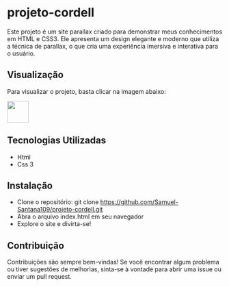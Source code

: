 # projeto-cordell
<p> Este projeto é um site parallax criado para demonstrar meus conhecimentos em HTML e CSS3. Ele apresenta um design elegante e moderno que utiliza a técnica de parallax, o que cria uma experiência imersiva e interativa para o usuário.</p>

## Visualização
<p>Para visualizar o projeto, basta clicar na imagem abaixo: </p>
 <a href="https://samuel-santana109.github.io/projeto-cordell/" target="_blank"><img src="https://www.shutterstock.com/image-vector/illustration-brazilian-couple-harvesting-sugar-600w-2128787906.jpg" width="50" height="50" target="_blank"> </a>
 
 ## Tecnologias Utilizadas
 - Html 
 - Css 3
 
 ## Instalação 
 - Clone o repositório: git clone https://github.com/Samuel-Santana109/projeto-cordell.git
 - Abra o arquivo index.html em seu navegador
 - Explore o site e divirta-se!

## Contribuição 
<p> Contribuições são sempre bem-vindas! Se você encontrar algum problema ou tiver sugestões de melhorias, sinta-se à vontade para abrir uma issue ou enviar um pull request.  </p>

